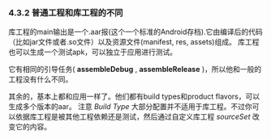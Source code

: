 ### 4.3.2 普通工程和库工程的不同

库工程的main输出是一个.aar报(这个一个标准的Android存档).它由编译后的代码（比如jar文件或者.so文件）以及资源文件(manifest, res, assets)组成。
库工程也可以生成一个测试apk，可以独立于应用进行测试。

它有相同的引导任务( **assembleDebug** , **assembleRelease** )，所以他和一般的工程没有什么不同。

其余的，基本上都和应用一样了。他们都有build types和product flavors，可以生成多个版本的aar。
注意 *Build Type* 大部分配置并不适用于库工程。不过你可以依据库工程是被其他工程依赖还是测试，然后通过自定义库工程 *sourceSet* 改变它的内容。

